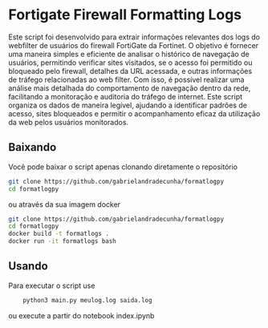 # Fortigate Firewall Formatting Logs

Este script foi desenvolvido para extrair informações relevantes dos logs do webfilter de usuários do firewall FortiGate da Fortinet. O objetivo é fornecer uma maneira simples e eficiente de analisar o histórico de navegação de usuários, permitindo verificar sites visitados, se o acesso foi permitido ou bloqueado pelo firewall, detalhes da URL acessada, e outras informações de tráfego relacionadas ao web filter. Com isso, é possível realizar uma análise mais detalhada do comportamento de navegação dentro da rede, facilitando a monitoração e auditoria do tráfego de internet. Este script organiza os dados de maneira legível, ajudando a identificar padrões de acesso, sites bloqueados e permitir o acompanhamento eficaz da utilização da web pelos usuários monitorados.

## Baixando
Você pode baixar o script apenas clonando diretamente o repositório
``` bash
git clone https://github.com/gabrielandradecunha/formatlogpy
cd formatlogpy
```
ou através da sua imagem docker
``` bash
git clone https://github.com/gabrielandradecunha/formatlogpy
cd formatlogpy
docker build -t formatlogs .
docker run -it formatlogs bash
```

## Usando


Para executar o script use
``` bash
    python3 main.py meulog.log saida.log

```

ou execute a partir do notebook index.ipynb
